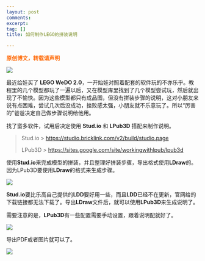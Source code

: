 ```yaml
---
layout: post
comments: 
excerpt: 
tag: []
title: 如何制作LEGO的拼装说明

---
```


<span style="color: #ff6600;"><strong>原创博文，转载请声明</strong></span>

![](../../images/lego_01.jpeg)

最近给娃买了 **LEGO WeDO 2.0**，一开始娃对照着配套的软件玩的不亦乐乎。教程里的几个模型都玩了一遍以后，又在模型库里找到了几个模型尝试玩，然后就出现了不愉快。因为这些模型都只有成品图，但没有拼装步骤的说明，这对小朋友来说有点困难，尝试几次后没成功，挫败感太强，小朋友就不乐意玩了。所以“厉害的”爸爸决定自己做步骤说明给他用。

找了蛮多软件，试用后决定使用 **Stud.io** 和 **LPub3D** 搭配来制作说明。

> Stud.io > https://studio.bricklink.com/v2/build/studio.page
>
> LPub3D > https://sites.google.com/site/workingwithlpub/lpub3d 

使用**Stud.io**来完成模型的拼装，并且整理好拼装步骤，导出格式使用**LDraw**的。因为LPub3D要使用**LDraw**的格式来生成步骤。

![](../../images/lego_02.png)

**Stud.io**要比乐高自己提供的**LDD**要好用一些，而且**LDD**已经不在更新，官网给的下载链接都无法下载了。导出**LDraw**文件后，就可以使用**LPub3D**来生成说明了。

需要注意的是，**LPub3D**有一些配置需要手动设置，跟着说明配就好了。

![](../../images/lego_03.png)

导出PDF或者图片就可以了。

![](../../images/lego_04.jpeg)























